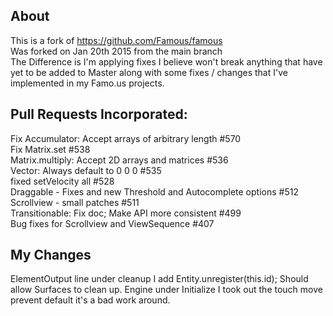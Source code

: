 ## About
This is a fork of https://github.com/Famous/famous <br>
Was forked on Jan 20th 2015 from the main branch <br>
The Difference is I'm applying fixes I believe won't break anything that have yet to be added to Master along with some fixes / changes that I've implemented in my Famo.us projects.

## Pull Requests Incorporated:
Fix Accumulator: Accept arrays of arbitrary length #570<br>
Fix Matrix.set #538<br>
Matrix.multiply: Accept 2D arrays and matrices #536<br>
Vector: Always default to 0 0 0 #535<br>
fixed setVelocity all #528<br>
Draggable - Fixes and new Threshold and Autocomplete options #512<br>
Scrollview - small patches #511<br>
Transitionable: Fix doc; Make API more consistent #499<br>
Bug fixes for Scrollview and ViewSequence #407<br>

## My Changes
ElementOutput line under cleanup I add Entity.unregister(this.id);
	Should allow Surfaces to clean up.
Engine under Initialize I took out the touch move prevent default
	it's a bad work around.